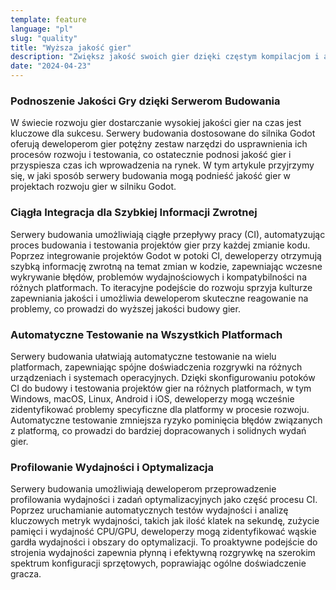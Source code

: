 ```yaml
---
template: feature
language: "pl"
slug: "quality"
title: "Wyższa jakość gier"
description: "Zwiększ jakość swoich gier dzięki częstym kompilacjom i automatycznym testom, umożliwiając szybsze naprawy błędów."
date: "2024-04-23"
---
```


### Podnoszenie Jakości Gry dzięki Serwerom Budowania

W świecie rozwoju gier dostarczanie wysokiej jakości gier na czas jest kluczowe dla sukcesu. Serwery budowania dostosowane do silnika Godot oferują deweloperom gier potężny zestaw narzędzi do usprawnienia ich procesów rozwoju i testowania, co ostatecznie podnosi jakość gier i przyspiesza czas ich wprowadzenia na rynek. W tym artykule przyjrzymy się, w jaki sposób serwery budowania mogą podnieść jakość gier w projektach rozwoju gier w silniku Godot.

### Ciągła Integracja dla Szybkiej Informacji Zwrotnej

Serwery budowania umożliwiają ciągłe przepływy pracy (CI), automatyzując proces budowania i testowania projektów gier przy każdej zmianie kodu. Poprzez integrowanie projektów Godot w potoki CI, deweloperzy otrzymują szybką informację zwrotną na temat zmian w kodzie, zapewniając wczesne wykrywanie błędów, problemów wydajnościowych i kompatybilności na różnych platformach. To iteracyjne podejście do rozwoju sprzyja kulturze zapewniania jakości i umożliwia deweloperom skuteczne reagowanie na problemy, co prowadzi do wyższej jakości budowy gier.

### Automatyczne Testowanie na Wszystkich Platformach

Serwery budowania ułatwiają automatyczne testowanie na wielu platformach, zapewniając spójne doświadczenia rozgrywki na różnych urządzeniach i systemach operacyjnych. Dzięki skonfigurowaniu potoków CI do budowy i testowania projektów gier na różnych platformach, w tym Windows, macOS, Linux, Android i iOS, deweloperzy mogą wcześnie zidentyfikować problemy specyficzne dla platformy w procesie rozwoju. Automatyczne testowanie zmniejsza ryzyko pominięcia błędów związanych z platformą, co prowadzi do bardziej dopracowanych i solidnych wydań gier.

### Profilowanie Wydajności i Optymalizacja

Serwery budowania umożliwiają deweloperom przeprowadzenie profilowania wydajności i zadań optymalizacyjnych jako część procesu CI. Poprzez uruchamianie automatycznych testów wydajności i analizę kluczowych metryk wydajności, takich jak ilość klatek na sekundę, zużycie pamięci i wydajność CPU/GPU, deweloperzy mogą zidentyfikować wąskie gardła wydajności i obszary do optymalizacji. To proaktywne podejście do strojenia wydajności zapewnia płynną i efektywną rozgrywkę na szerokim spektrum konfiguracji sprzętowych, poprawiając ogólne doświadczenie gracza.